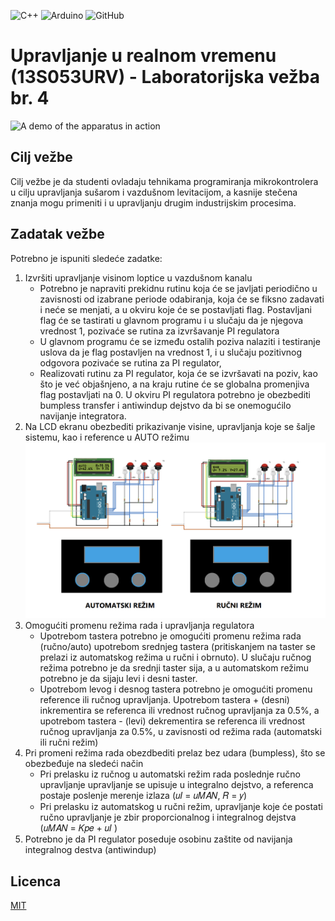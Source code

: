![C++](https://img.shields.io/badge/C++-orange?logo=C%2B%2B)
![Arduino](https://img.shields.io/badge/Arduino-blue.svg?logo=arduino)
![GitHub](https://img.shields.io/github/license/sborovic/urv_lab4)

# Upravljanje u realnom vremenu (13S053URV) - Laboratorijska vežba br. 4

![A demo of the apparatus in action](urv_demo.gif)

## Cilj vežbe
Cilj vežbe je da studenti ovladaju tehnikama programiranja mikrokontrolera u cilju
upravljanja sušarom i vazdušnom levitacijom, a kasnije stečena znanja mogu primeniti i
u upravljanju drugim industrijskim procesima.

## Zadatak vežbe
Potrebno je ispuniti sledeće zadatke:
1. Izvršiti upravljanje visinom loptice u vazdušnom kanalu
   * Potrebno je napraviti prekidnu rutinu koja će se javljati periodično u
zavisnosti od izabrane periode odabiranja, koja će se fiksno zadavati i neće
se menjati, a u okviru koje će se postavljati flag. Postavljani flag će se
tastirati u glavnom programu i u slučaju da je njegova vrednost 1, pozivaće
se rutina za izvršavanje PI regulatora
   * U glavnom programu će se između ostalih poziva nalaziti i testiranje
uslova da je flag postavljen na vrednost 1, i u slučaju pozitivnog odgovora
pozivaće se rutina za PI regulator,
   * Realizovati rutinu za PI regulator, koja će se izvršavati na poziv, kao što je
već objašnjeno, a na kraju rutine će se globalna promenjiva flag postavljati
na 0. U okviru PI regulatora potrebno je obezbediti bumpless transfer i
antiwindup dejstvo da bi se onemogućilo navijanje integratora.
2. Na LCD ekranu obezbediti prikazivanje visine, upravljanja koje se šalje sistemu,
kao i reference u AUTO režimu ![Buttons schematic](izgled_tastera.png)
3. Omogućiti promenu režima rada i upravljanja regulatora
   * Upotrebom tastera potrebno je omogućiti promenu režima rada
(ručno/auto) upotrebom srednjeg tastera (pritiskanjem na taster se prelazi
iz automatskog režima u ručni i obrnuto). U slučaju ručnog režima
potrebno je da srednji taster sija, a u automatskom režimu potrebno je da
sijaju levi i desni taster.
   * Upotrebom levog i desnog tastera potrebno je omogućiti promenu
reference ili ručnog upravljanja. Upotrebom tastera + (desni) inkrementira
se referenca ili vrednost ručnog upravljanja za 0.5%, a upotrebom tastera -
(levi) dekrementira se referenca ili vrednost ručnog upravljanja za 0.5%, u
zavisnosti od režima rada (automatski ili ručni režim)
4. Pri promeni režima rada obezdbediti prelaz bez udara (bumpless), što se
obezbeđuje na sledeći način
   * Pri prelasku iz ručnog u automatski režim rada poslednje ručno upravljanje
upravljanje se upisuje u integralno dejstvo, a referenca postaje poslenje
merenje izlaza (𝑢𝐼 = 𝑢𝑀𝐴𝑁, 𝑅 = 𝑦)
   * Pri prelasku iz automatskog u ručni režim, upravljanje koje će postati ručno
upravljanje je zbir proporcionalnog i integralnog dejstva (𝑢𝑀𝐴𝑁 = 𝐾𝑝𝑒 + 𝑢𝐼
)
5. Potrebno je da PI regulator poseduje osobinu zaštite od navijanja integralnog
destva (antiwindup)

## Licenca
[MIT](https://github.com/sborovic/kdp_lab2/blob/master/LICENSE)
